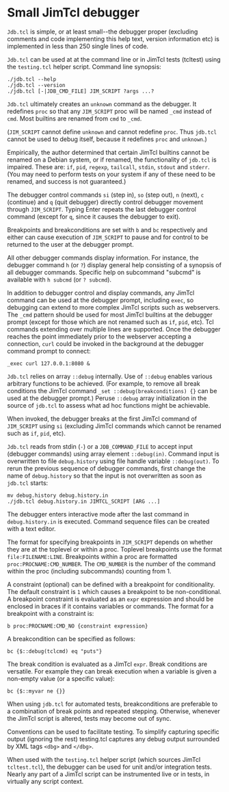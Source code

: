 Small JimTcl debugger
=====================

`Jdb.tcl` is simple, or at least small--the debugger proper (excluding
comments and code implementing this help text, version information etc)
is implemented in less than 250 single lines of code.

`Jdb.tcl` can be used at at the command line or in JimTcl tests (tcltest)
using the `testing.tcl` helper script. Command line synopsis:

    ./jdb.tcl --help
    ./jdb.tcl --version
    ./jdb.tcl [-|JDB_CMD_FILE] JIM_SCRIPT ?args ...?

`Jdb.tcl` ultimately creates an `unknown` command as the debugger. It
redefines `proc` so that any `JIM_SCRIPT` proc will be named `_cmd` instead
of `cmd`. Most builtins are renamed from `cmd` to `_cmd`.

(`JIM_SCRIPT` cannot define `unknown` and cannot redefine `proc`. Thus
`jdb.tcl` cannot be used to debug itself, because it redefines `proc` and
`unknown`.)

Empirically, the author determined that certain JimTcl builtins cannot be
renamed on a Debian system, or if renamed, the functionality of `jdb.tcl`
is impaired. These are: `if`, `pid`, `regexp`, `tailcall`, `stdin`, `stdout`
and `stderr`. (You may need to perform tests on your system if any of these
need to be renamed, and success is not guaranteed.)

The debugger control commands `si` (step in), `so` (step out),
`n` (next), `c` (continue) and `q` (quit debugger) directly control
debugger movement through `JIM_SCRIPT`. Typing Enter repeats the last
debugger control command (except for `q`, since it causes the debugger
to exit).

Breakpoints and breakconditions are set with `b` and `bc` respectively
and either can cause execution of `JIM_SCRIPT` to pause and for control to
be returned to the user at the debugger prompt.

All other debugger commands display information. For instance, the debugger
command `h` (or `?`) display general help consisting of a synopsis of all
debugger commands. Specific help on subcommand "subcmd" is available with
`h subcmd` (or `? subcmd`).

In addition to debugger control and display commands, any JimTcl command
can be used at the debugger prompt, including `exec`, so debugging can
extend to more complex JimTcl scripts such as webservers. The `_cmd` pattern
should be used for most JimTcl builtins at the debugger prompt (except for
those which are not renamed such as `if`, `pid`, etc). Tcl commands extending
over multiple lines are supported. Once the debugger reaches the point
immediately prior to the webserver accepting a connection, `curl` could be
invoked in the background at the debugger command prompt to connect:

    _exec curl 127.0.0.1:8080 &

`Jdb.tcl` relies on array `::debug` internally. Use of `::debug` enables
various arbitrary functions to be achieved. (For example, to remove all break
conditions the JimTcl command `_set ::debug(breakconditions) {}` can be
used at the debugger prompt.) Peruse `::debug` array initialization in the
source of `jdb.tcl` to assess what ad hoc functions might be achievable.

When invoked, the debugger breaks at the first JimTcl command of `JIM_SCRIPT`
using `si` (excluding JimTcl commands which cannot be renamed such as `if`,
`pid`, etc).

`Jdb.tcl` reads from stdin (`-`) or a `JDB_COMMAND_FILE` to accept
input (debugger commands) using array element `::debug(in)`. Command input is
overwritten to file `debug.history` using file handle variable `::debug(out)`.
To rerun the previous sequence of debugger commands, first change the name
of `debug.history` so that the input is not overwritten as soon as `jdb.tcl`
starts:

    mv debug.history debug.history.in
    ./jdb.tcl debug.history.in JIMTCL_SCRIPT [ARG ...]

The debugger enters interactive mode after the last command in
`debug.history.in` is executed. Command sequence files can be created with
a text editor.

The format for specifying breakpoints in `JIM_SCRIPT` depends on whether
they are at the toplevel or within a proc. Toplevel breakpoints use the
format `file:FILENAME:LINE`. Breakpoints within a proc are formatted 
`proc:PROCNAME:CMD_NUMBER`. The `CMD_NUMBER` is the number of the command
within the proc (including subcommands) counting from 1.

A constraint (optional) can be defined with a breakpoint for
conditionality. The default constraint is `1` which causes a breakpoint
to be non-conditional. A breakpoint constraint is evaluated as an `expr`
expression and should be enclosed in braces if it contains variables or
commands. The format for a breakpoint with a constraint is:

    b proc:PROCNAME:CMD_NO {constraint expression}

A breakcondition can be specified as follows:

    bc {$::debug(tclcmd) eq "puts"}

The break condition is evaluated as a JimTcl `expr`. Break conditions
are versatile. For example they can break execution when a variable is
given a non-empty value (or a specific value):

    bc {$::myvar ne {}}

When using `jdb.tcl` for automated tests, breakconditions are preferable
to a combination of break points and repeated stepping. Otherwise, whenever
the JimTcl script is altered, tests may become out of sync.

Conventions can be used to facilitate testing. To simplify capturing
specific output (ignoring the rest) testing.tcl captures any debug
output surrounded by XML tags `<dbg>` and `</dbg>`.

When used with the `testing.tcl` helper script (which sources JimTcl
`tcltest.tcl`), the debugger can be used for unit and/or integration
tests. Nearly any part of a JimTcl script can be instrumented live
or in tests, in virtually any script context.
